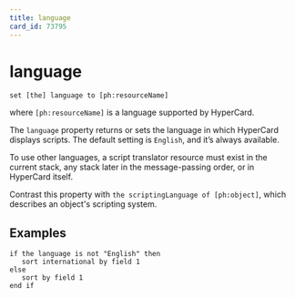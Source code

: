 ```yaml
---
title: language
card_id: 73795
---
```


# language

`set [the] language to [ph:resourceName]`

where `[ph:resourceName]` is a language supported by HyperCard.

The `language` property returns or sets the language in which HyperCard displays scripts. The default setting is `English`, and it’s always available.

To use other languages, a script translator resource must exist in the current stack, any stack later in the message-passing order, or in HyperCard itself.

Contrast this property with `the scriptingLanguage of [ph:object]`, which describes an object's scripting system. 

## Examples

```
if the language is not "English" then
   sort international by field 1
else
   sort by field 1
end if
```
